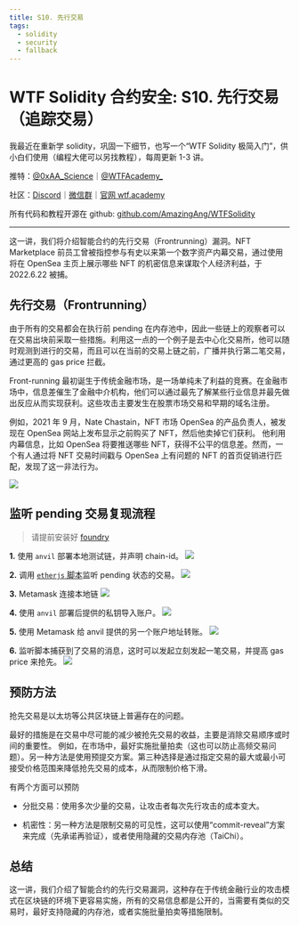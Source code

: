 ```yaml
---
title: S10. 先行交易
tags:
  - solidity
  - security
  - fallback
---
```


# WTF Solidity 合约安全: S10. 先行交易（追踪交易）

我最近在重新学 solidity，巩固一下细节，也写一个“WTF Solidity 极简入门”，供小白们使用（编程大佬可以另找教程），每周更新 1-3 讲。

推特：[@0xAA_Science](https://twitter.com/0xAA_Science)｜[@WTFAcademy\_](https://twitter.com/WTFAcademy_)

社区：[Discord](https://discord.wtf.academy)｜[微信群](https://docs.google.com/forms/d/e/1FAIpQLSe4KGT8Sh6sJ7hedQRuIYirOoZK_85miz3dw7vA1-YjodgJ-A/viewform?usp=sf_link)｜[官网 wtf.academy](https://wtf.academy)

所有代码和教程开源在 github: [github.com/AmazingAng/WTFSolidity](https://github.com/AmazingAng/WTFSolidity)

---

这一讲，我们将介绍智能合约的先行交易（Frontrunning）漏洞。NFT Marketplace 前员工曾被指控参与有史以来第一个数字资产内幕交易，通过使用将在 OpenSea 主页上展示哪些 NFT 的机密信息来谋取个人经济利益，于 2022.6.22 被捕。

## 先行交易（Frontrunning）

由于所有的交易都会在执行前 pending 在内存池中，因此一些链上的观察者可以在交易出块前采取一些措施。利用这一点的一个例子是去中心化交易所，他可以随时观测到进行的交易，而且可以在当前的交易上链之前，广播并执行第二笔交易，通过更高的 gas price 拦截。

Front-running 最初诞生于传统金融市场，是一场单纯未了利益的竞赛。在金融市场中，信息差催生了金融中介机构，他们可以通过最先了解某些行业信息并最先做出反应从而实现获利。这些攻击主要发生在股票市场交易和早期的域名注册。

例如，2021 年 9 月，Nate Chastain，NFT 市场 OpenSea 的产品负责人，被发现在 OpenSea 网站上发布显示之前购买了 NFT，然后他卖掉它们获利。
他利用内幕信息，比如 OpenSea 将要推送哪些 NFT，获得不公平的信息差。然而，一个有人通过将 NFT 交易时间戳与 OpenSea 上有问题的 NFT 的首页促销进行匹配，发现了这一非法行为。

![](./img/S10-1.png)

## 监听 pending 交易复现流程

> 请提前安装好 [foundry](https://book.getfoundry.sh/getting-started/installation)

**1.** 使用 `anvil` 部署本地测试链，并声明 chain-id。
![](./img/S10-2.png)

**2.** 调用 [`etherjs` 脚本](./js/index.js)监听 pending 状态的交易。
![](./img/S10-3.png)

**3.** Metamask 连接本地链
![](./img/S10-4.jpg)

**4.** 使用 `anvil` 部署后提供的私钥导入账户。
![](./img/S10-6.png)

**5.** 使用 Metamask 给 anvil 提供的另一个账户地址转账。
![](./img/S10-7.png)

**6.** 监听脚本捕获到了交易的消息，这时可以发起立刻发起一笔交易，并提高 gas price 来抢先。
![](./img/S10-8.png)

## 预防方法

抢先交易是以太坊等公共区块链上普遍存在的问题。

最好的措施是在交易中尽可能的减少被抢先交易的收益，主要是消除交易顺序或时间的重要性。
例如，在市场中，最好实施批量拍卖（这也可以防止高频交易问题）。另一种方法是使用预提交方案。第三种选择是通过指定交易的最大或最小可接受价格范围来降低抢先交易的成本，从而限制价格下滑。

有两个方面可以预防

- 分批交易：使用多次少量的交易，让攻击者每次先行攻击的成本变大。

- 机密性：另一种方法是限制交易的可见性，这可以使用“commit-reveal”方案来完成（先承诺再验证），或者使用隐藏的交易内存池（TaiChi）。

## 总结

这一讲，我们介绍了智能合约的先行交易漏洞，这种存在于传统金融行业的攻击模式在区块链的环境下更容易实施，所有的交易信息都是公开的，当需要有类似的交易时，最好支持隐藏的内存池，或者实施批量拍卖等措施限制。
